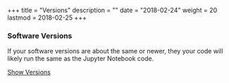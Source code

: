 +++
title = "Versions"
description = ""
date = "2018-02-24"
weight = 20
lastmod = 2018-02-25
+++
### Software Versions

If your software versions are about the same or newer, they your code will likely run the same as the Jupyter Notebook code.

<a href="http://nbviewer.jupyter.org/github/sdiehl28/tutorial-jupyter-notebooks/blob/master/snippets/ShowVersions.ipynb" target="_blank">Show Versions</a>